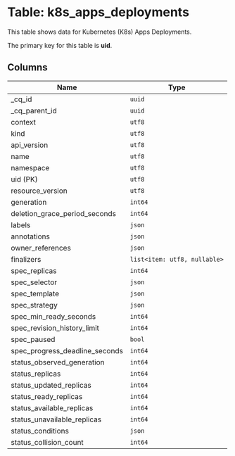 # Table: k8s_apps_deployments

This table shows data for Kubernetes (K8s) Apps Deployments.

The primary key for this table is **uid**.

## Columns

| Name          | Type          |
| ------------- | ------------- |
|_cq_id|`uuid`|
|_cq_parent_id|`uuid`|
|context|`utf8`|
|kind|`utf8`|
|api_version|`utf8`|
|name|`utf8`|
|namespace|`utf8`|
|uid (PK)|`utf8`|
|resource_version|`utf8`|
|generation|`int64`|
|deletion_grace_period_seconds|`int64`|
|labels|`json`|
|annotations|`json`|
|owner_references|`json`|
|finalizers|`list<item: utf8, nullable>`|
|spec_replicas|`int64`|
|spec_selector|`json`|
|spec_template|`json`|
|spec_strategy|`json`|
|spec_min_ready_seconds|`int64`|
|spec_revision_history_limit|`int64`|
|spec_paused|`bool`|
|spec_progress_deadline_seconds|`int64`|
|status_observed_generation|`int64`|
|status_replicas|`int64`|
|status_updated_replicas|`int64`|
|status_ready_replicas|`int64`|
|status_available_replicas|`int64`|
|status_unavailable_replicas|`int64`|
|status_conditions|`json`|
|status_collision_count|`int64`|